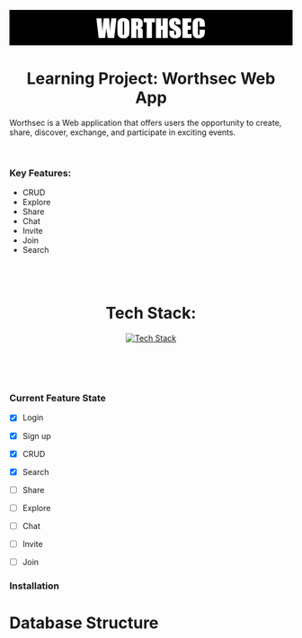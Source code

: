 ![Worthsec Logo](/assets/WORTHSECREADMELOGO.png)

<div align="center">

# Learning Project: Worthsec Web App

</div>


Worthsec is a Web application that offers users the opportunity to create, share, discover, exchange, and participate in exciting events.


</br>

### Key Features:


- CRUD
- Explore
- Share 
- Chat
- Invite
- Join 
- Search

</br>
</br>



 

 <div align="center">

 # Tech Stack:
</div>


<div align="center">

[![Tech Stack](https://skillicons.dev/icons?i=nodejs,nextjs,expressjs,postgres,prisma&theme=dark)](https://skillicons.dev)

</div>

</br>
</br>
</br>


### Current   Feature State

- [x] Login 
- [x] Sign up
- [x] CRUD
- [x] Search
- [ ] Share
- [ ] Explore
- [ ] Chat 
- [ ] Invite 
- [ ] Join 







### Installation 



# Database Structure



